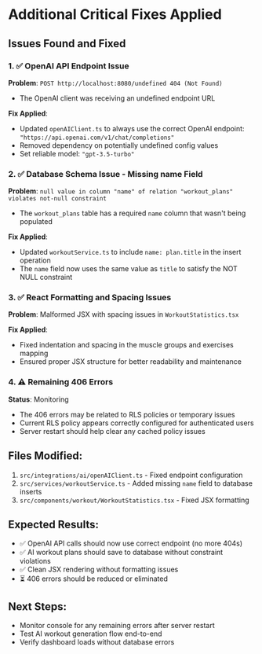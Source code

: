 # Additional Critical Fixes Applied

## Issues Found and Fixed

### 1. ✅ OpenAI API Endpoint Issue
**Problem**: `POST http://localhost:8080/undefined 404 (Not Found)`
- The OpenAI client was receiving an undefined endpoint URL

**Fix Applied**:
- Updated `openAIClient.ts` to always use the correct OpenAI endpoint: `"https://api.openai.com/v1/chat/completions"`
- Removed dependency on potentially undefined config values
- Set reliable model: `"gpt-3.5-turbo"`

### 2. ✅ Database Schema Issue - Missing name Field
**Problem**: `null value in column "name" of relation "workout_plans" violates not-null constraint`
- The `workout_plans` table has a required `name` column that wasn't being populated

**Fix Applied**:
- Updated `workoutService.ts` to include `name: plan.title` in the insert operation
- The `name` field now uses the same value as `title` to satisfy the NOT NULL constraint

### 3. ✅ React Formatting and Spacing Issues
**Problem**: Malformed JSX with spacing issues in `WorkoutStatistics.tsx`

**Fix Applied**:
- Fixed indentation and spacing in the muscle groups and exercises mapping
- Ensured proper JSX structure for better readability and maintenance

### 4. ⚠️ Remaining 406 Errors
**Status**: Monitoring
- The 406 errors may be related to RLS policies or temporary issues
- Current RLS policy appears correctly configured for authenticated users
- Server restart should help clear any cached policy issues

## Files Modified:
1. `src/integrations/ai/openAIClient.ts` - Fixed endpoint configuration
2. `src/services/workoutService.ts` - Added missing `name` field to database inserts
3. `src/components/workout/WorkoutStatistics.tsx` - Fixed JSX formatting

## Expected Results:
- ✅ OpenAI API calls should now use correct endpoint (no more 404s)
- ✅ AI workout plans should save to database without constraint violations
- ✅ Clean JSX rendering without formatting issues
- ⏳ 406 errors should be reduced or eliminated

## Next Steps:
- Monitor console for any remaining errors after server restart
- Test AI workout generation flow end-to-end
- Verify dashboard loads without database errors
